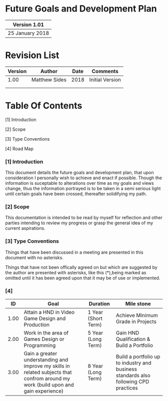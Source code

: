 # Future Goals and Development Plan

| Version 1.01    |
|-----------------|
|  25 January 2018|
     
     
# Revision List

| Version     | Author          | Date                 | Comments                       |
|-------------|-----------------|----------------------|--------------------------------|
| 1.00        |  Matthew Sides  |              2018    | Initial Version                |
|             |                 |                      |                                | 
|             |                 |                      |                                | 


# Table Of Contents

[1] Introduction

[2] Scope

[3] Type Conventions

[4] Road Map

### [1] Introduction

This document details the future goals and development plan, that upon consideration I personally wish to achieve and enact if possible. Though the information is suceptable to alterations over time as my goals and views change, thus the information portrayed is to be taken in a semi serious light until certain goals have been crossed, thereafter solidifying my path.

### [2] Scope

This documentation is intended to be read by myself for reflection and other parties intending to review my progress or grasp the general idea of my current aspirations. 

### [3] Type Conventions

Things that have been discussed in a meeting are presented in this document with no asterisks.

Things that have not been offically agreed on but which are suggested by the author are presented with asterisks, like this (*),being marked as omitted until it has been agreed upon that it may be of use or implemented.

### [4]



| ID          | Goal                                             | Duration                       | Mile stone                        |
|-------------|--------------------------------------------------|--------------------------------|-----------------------------------|
| 1.00        | Attain a HND in Video Game Design and Production | 1 Year (Short Term)            | Achieve Minimum Grade in Projects |
| 2.00        | Work in the area of Games Design or Programming  | 5 Year (Long Term)             | Gain HND Qualification & Build a Portfolio     |3.00 
| 3.00           | Gain a greater understanding and improve my skills in related subjects that confrom around my work (build upon and gain experience)                                                  | 8 Year (Long Term)                                 | Build a portfolio up to industry and business standards also following CPD practices | 

